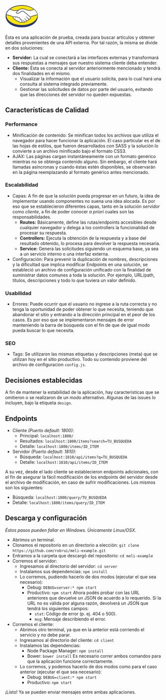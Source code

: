 ![meli-example](https://raw.githubusercontent.com/robrui/meli-example/master/client/images/Logo_ML%402x.png.png)
---
Ésta es una aplicación de prueba, creada para buscar artículos y obtener detalles provenientes de una API externa. Por tal razón, la misma se divide en dos soluciones:
- **Servidor:** La cual se conectará a las interfaces externas y transformará sus respuestas a mensajes que nuestro sistema cliente deba entender.
- **Cliente:** Ésta se conecta al servidor anteriormente mencionado y tendrá dos finalidades en el mismo.
  - Visualizar la información que el usuario solicita, para lo cual hará una consulta al sistema integrado previamente.
  - Gestionar las solicitudes de datos por parte del usuario, evitando que las direcciones del servidor no queden expuestas.
  
## Características de Calidad
### Performance
  - Minificación de contenido: Se minifican todos los archivos que utiliza el navegador para hacer funcionar la aplicación. El caso particular es el de las hojas de estilos, que fueron desarrollados con SASS y la solución lo convierte a un archivo minificado bajo el formato CSS3.
  - AJAX: Las páginas cargan instantáneamente con un formato genérico mientras no se obtenga contenido alguno. Sin embargo, el cliente hará llamadas asíncronas y cuando éstas estén disponibles, se observarán en la página reemplazando al formato genérico antes mencionado.

### Escalabilidad
  - Capas: A fin de que la solución pueda progresar en un futuro, la idea de implementar usando componentes no suena una idea alocada. Es por eso que se establecieron diferentes capas, tanto en la solución _servidor_ como _cliente_, a fin de poder conocer _a priori_ cuales son las responsabilidades.
    - **Routes:** Básicamente, define las rutas/endpoints accesibles desde cualquier navegador y delega a los controllers la funcionalidad de procesar su respuesta.
    - **Controllers:** Ejecuta la obtención de la respuesta y a base del resultado obtenido, lo procesa para devolver la respuesta necesaria.
    - **Service:** Genera las solicitudes siguiendo un esquema base, ya sea a un servicio interno o una interfaz externa.
  - Configuración: Para prevenir la duplicación de nombres, descripciones y la dificultad que implica modificar Endpoints en una solución, se estableció un archivo de configuración unificado con la finalidad de suministrar datos comunes a toda la solución. Por ejemplo, URL/path, títulos, descripciones y todo lo que tuviera un valor definido.
 
### Usabilidad
  - Errores: Puede ocurrir que el usuario no ingrese a la ruta correcta y no tenga la oportunidad de poder obtener lo que necesita, teniendo que abandonar el sitio y entrando a la dirección principal en el peor de los casos. Es por eso que se implementaron mensajes de error manteniendo la barra de búsqueda con el fin de que de igual modo pueda buscar lo que necesita.

### SEO
  - Tags: Se utilizaron las mismas etiquetas y descripciones (meta) que se utilizan hoy en el sitio productivo. Todo su contenido proviene del archivo de configuracion `config.js`.

## Decisiones establecidas
A fin de mantener la estabilidad de la aplicación, hay características que se omitieron o se realizaron de un modo alternativo. Algunas de las issues lo incluyen, bajo la etiqueta `design`.

## Endpoints
- Cliente _(Puerto default: 1800)_:
  - Principal: `localhost:1800/`
  - Resultados: `localhost:1800/items?search=TU_BUSQUEDA`
  - Detalle: `localhost:1800/items/ID_ITEM`
- Servidor _(Puerto default: 1810)_:
  - Búsqueda: `localhost:1810/api/items?q=​TU_BUSQUEDA`
  - Detalle: `localhost:1810/api/items/​ID_ITEM`

A su vez, desde el lado cliente se establecieron endpoints adicionales, con el fin de asegurar la fácil modificación de los endpoints del servidor desde el archivo de modificación, en caso de sufrir modificaciones. Los mismos son los siguientes:

- Búsqueda: `localhost:1800/query/TU_BUSQUEDA`
- Detalle: `localhost:1800/items/query/ID_ITEM`

## Descarga y configuración
_Éstos pasos pueden fallar en Windows. Únicamente Linux/OSX._

- Abrimos un terminal.
- Clonamos el repositorio en un directorio a elección: `git clone https://github.com/robrui/meli-example.git`
- Entramos a la carpeta que descargó del repositorio: `cd meli-example`
- Corremos el servidor:
  - Ingresamos al directorio del servidor: `cd server`
  - Instalamos sus dependencias: `npm install`
  - Lo corremos, pudiendo hacerlo de dos modos (ejecutar el que sea necesario):
    - Debug: `DEBUG=server:* npm start`
    - Productivo: `npm start`
    Ahora podés probar con las URL anteriores que devuelve un JSON de acuerdo a lo requerido. Si la URL no es válida por alguna razón, devolverá un JSON que tendrá los siguientes campos:
      - `stat`: Código de error (p. ej. 404 o 500).
      - `msg`: Mensaje describiendo el error.
- Corremos el cliente:
  - Abrimos otro terminal, ya que en la anterior está corriendo el servicio y no debe parar.
  - Ingresamos al directorio del cliente: `cd client`
  - Instalamos las dependencias: 
    - Node Package Manager: `npm install`
    - Bower: `bower install`
    Es necesario correr ambos comandos para que la aplicación funcione correctamente.
  - Lo corremos, y podemos hacerlo de dos modos como para el caso anterior (ejecutar el que sea necesario):
    - Debug: `DEBUG=client:* npm start`
    - Productivo: `npm start`
    
¡Listo! Ya se pueden enviar mensajes entre ambas aplicaciones.
